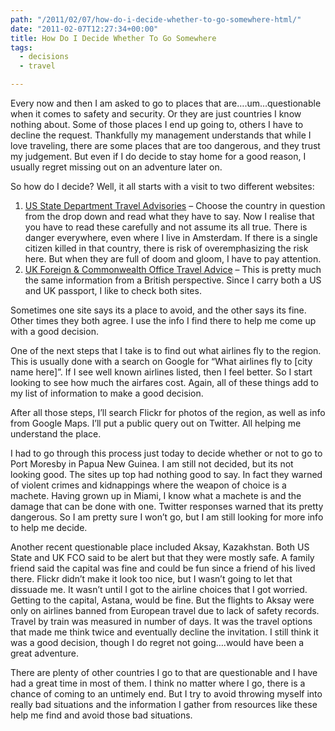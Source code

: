 ```yaml
---
path: "/2011/02/07/how-do-i-decide-whether-to-go-somewhere-html/" 
date: "2011-02-07T12:27:34+00:00" 
title: How Do I Decide Whether To Go Somewhere
tags:
  - decisions
  - travel

---
```


  <p>
    Every now and then I am asked to go to places that are&#8230;.um&#8230;questionable when it comes to safety and security. Or they are just countries I know nothing about. Some of those places I end up going to, others I have to decline the request. Thankfully my management understands that while I love traveling, there are some places that are too dangerous, and they trust my judgement. But even if I do decide to stay home for a good reason, I usually regret missing out on an adventure later on.
  </p>
  
  <p>
    So how do I decide? Well, it all starts with a visit to two different websites:
  </p>
  
  <ol>
    <li>
      <a href="http://travel.state.gov/travel/travel_1744.html" class="broken_link">US State Department Travel Advisories</a> &#8211; Choose the country in question from the drop down and read what they have to say. Now I realise that you have to read these carefully and not assume its all true. There is danger everywhere, even where I live in Amsterdam. If there is a single citizen killed in that country, there is risk of overemphasizing the risk here. But when they are full of doom and gloom, I have to pay attention.
    </li>
    <li>
      <a href="http://www.fco.gov.uk/en/travel-and-living-abroad/travel-advice-by-country/">UK Foreign & Commonwealth Office Travel Advice</a> &#8211; This is pretty much the same information from a British perspective. Since I carry both a US and UK passport, I like to check both sites.
    </li>
  </ol>
  
  <p>
    Sometimes one site says its a place to avoid, and the other says its fine. Other times they both agree. I use the info I find there to help me come up with a good decision.
  </p>
  
  <p>
    One of the next steps that I take is to find out what airlines fly to the region. This is usually done with a search on Google for &#8220;What airlines fly to [city name here]&#8221;. If I see well known airlines listed, then I feel better. So I start looking to see how much the airfares cost. Again, all of these things add to my list of information to make a good decision.
  </p>
  
  <p>
    After all those steps, I&#8217;ll search Flickr for photos of the region, as well as info from Google Maps. I&#8217;ll put a public query out on Twitter. All helping me understand the place.
  </p>
  
  <p>
    I had to go through this process just today to decide whether or not to go to Port Moresby in Papua New Guinea. I am still not decided, but its not looking good. The sites up top had nothing good to say. In fact they warned of violent crimes and kidnappings where the weapon of choice is a machete. Having grown up in Miami, I know what a machete is and the damage that can be done with one. Twitter responses warned that its pretty dangerous. So I am pretty sure I won&#8217;t go, but I am still looking for more info to help me decide.
  </p>
  
  <p>
    Another recent questionable place included Aksay, Kazakhstan. Both US State and UK FCO said to be alert but that they were mostly safe. A family friend said the capital was fine and could be fun since a friend of his lived there. Flickr didn&#8217;t make it look too nice, but I wasn&#8217;t going to let that dissuade me. It wasn&#8217;t until I got to the airline choices that I got worried. Getting to the capital, Astana, would be fine. But the flights to Aksay were only on airlines banned from European travel due to lack of safety records. Travel by train was measured in number of days. It was the travel options that made me think twice and eventually decline the invitation. I still think it was a good decision, though I do regret not going&#8230;.would have been a great adventure.
  </p>
  
  <p>
    There are plenty of other countries I go to that are questionable and I have had a great time in most of them. I think no matter where I go, there is a chance of coming to an untimely end. But I try to avoid throwing myself into really bad situations and the information I gather from resources like these help me find and avoid those bad situations.
  </p>
</div>